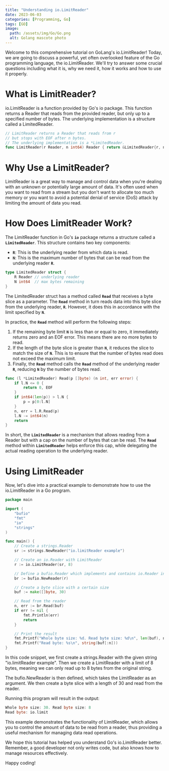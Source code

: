 ```yaml
---
title: "Understanding io.LimitReader"
date: 2023-06-03
categories: [Programming, Go]
tags: [GO]
image:
  path: /assets/img/Go/Go.png
  alt: Golang mascote photo
---
```


Welcome to this comprehensive tutorial on GoLang's io.LimitReader! Today, we are going to discuss a powerful, yet often overlooked feature of the Go programming language, the io.LimitReader. We'll try to answer some crucial questions including what it is, why we need it, how it works and how to use it properly.

# **What is LimitReader?**

io.LimitReader is a function provided by Go's io package. This function returns a Reader that reads from the provided reader, but only up to a specified number of bytes. The underlying implementation is a structure called a LimitedReader.

```go
// LimitReader returns a Reader that reads from r
// but stops with EOF after n bytes.
// The underlying implementation is a *LimitedReader.
func LimitReader(r Reader, n int64) Reader { return &LimitedReader{r, n} }
```

# **Why Use a LimitReader?**

LimitReader is a great way to manage and control data when you're dealing with an unknown or potentially large amount of data. It's often used when you want to read from a stream but you don't want to allocate too much memory or you want to avoid a potential denial of service (DoS) attack by limiting the amount of data you read.

# **How Does LimitReader Work?**

The LimitReader function in Go's **`io`** package returns a structure called a **`LimitedReader`**. This structure contains two key components:

- **`R`**: This is the underlying reader from which data is read.
- **`N`**: This is the maximum number of bytes that can be read from the underlying reader **`R`**.

```go
type LimitedReader struct {
	R Reader // underlying reader
	N int64  // max bytes remaining
}
```

The LimitedReader struct has a method called **`Read`** that receives a byte slice as a parameter. The **`Read`** method in turn reads data into this byte slice from the underlying reader, **`R`**. However, it does this in accordance with the limit specified by **`N`**.

In practice, the **`Read`** method will perform the following steps:

1. If the remaining byte limit **`N`** is less than or equal to zero, it immediately returns zero and an EOF error. This means there are no more bytes to read.
2. If the length of the byte slice is greater than **`N`**, it reduces the slice to match the size of **`N`**. This is to ensure that the number of bytes read does not exceed the maximum limit.
3. Finally, the **`Read`** method calls the **`Read`** method of the underlying reader **`R`**, reducing **`N`** by the number of bytes read.

```go
func (l *LimitedReader) Read(p []byte) (n int, err error) {
	if l.N <= 0 {
		return 0, EOF
	}
	if int64(len(p)) > l.N {
		p = p[0:l.N]
	}
	n, err = l.R.Read(p)
	l.N -= int64(n)
	return
}
```

In short, the **`LimitedReader`** is a mechanism that allows reading from a Reader but with a cap on the number of bytes that can be read. The **`Read`** method within **`LimitedReader`** helps enforce this cap, while delegating the actual reading operation to the underlying reader.

# **Using LimitReader**

Now, let's dive into a practical example to demonstrate how to use the io.LimitReader in a Go program.

```go
package main

import (
	"bufio"
	"fmt"
	"io"
	"strings"
)

func main() {
	// Create a strings.Reader
	sr := strings.NewReader("io.limitReader example")

	// Create an io.Reader with LimitReader
	r := io.LimitReader(sr, 8)

	// Define a bufio.Reader which implements and contains io.Reader interface
	br := bufio.NewReader(r)

	// Create a byte slice with a certain size
	buf := make([]byte, 30)

	// Read from the reader
	n, err := br.Read(buf)
	if err != nil {
		fmt.Println(err)
		return
	}

	// Print the result
	fmt.Printf("Whole byte size: %d. Read byte size: %d\n", len(buf), n)
	fmt.Printf("Read byte: %s\n", string(buf[:n]))
}
```

In this code snippet, we first create a strings.Reader with the given string "io.limitReader example". Then we create a LimitReader with a limit of 8 bytes, meaning we can only read up to 8 bytes from the original string.

The bufio.NewReader is then defined, which takes the LimitReader as an argument. We then create a byte slice with a length of 30 and read from the reader.

Running this program will result in the output:

```go
Whole byte size: 30. Read byte size: 8
Read byte: io.limit
```

This example demonstrates the functionality of LimitReader, which allows you to control the amount of data to be read from a reader, thus providing a useful mechanism for managing data read operations.

We hope this tutorial has helped you understand Go's io.LimitReader better. Remember, a good developer not only writes code, but also knows how to manage resources effectively. 

Happy coding!
